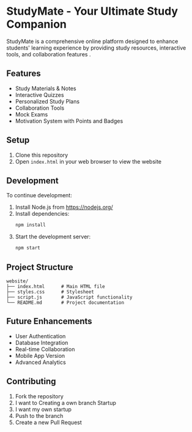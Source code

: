 # StudyMate - Your Ultimate Study Companion

StudyMate is a comprehensive online platform designed to enhance students' learning experience by providing study resources, interactive tools, and collaboration features . 

## Features

- Study Materials & Notes
- Interactive Quizzes
- Personalized Study Plans
- Collaboration Tools
- Mock Exams
- Motivation System with Points and Badges

## Setup

1. Clone this repository
2. Open `index.html` in your web browser to view the website

## Development

To continue development:

1. Install Node.js from https://nodejs.org/
2. Install dependencies:
   ```bash
   npm install
   ```
3. Start the development server:
   ```bash
   npm start
   ```

## Project Structure

```
website/
├── index.html      # Main HTML file
├── styles.css      # Stylesheet
├── script.js       # JavaScript functionality
└── README.md       # Project documentation
```

## Future Enhancements

- User Authentication
- Database Integration
- Real-time Collaboration
- Mobile App Version
- Advanced Analytics

## Contributing

1. Fork the repository
2. I want to Creating a own  branch Startup 
3. I want my own startup 
4. Push to the branch
5. Create a new Pull Request
